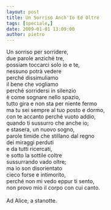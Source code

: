 ```yaml
---
layout: post
title: Un Sorriso Anch'Io Ed Oltre
tags: [speciale,]
date: 2009-01-01 13:09:00
author: pietro
---
```

Un sorriso per sorridere,<br/>due parole anziché tre,<br/>possiam toccarci solo io e te,<br/>nessuno potrà vedere<br/>perché dissimuliamo<br/>il bene che vogliamo<br/>perché sorridersi in silenzio<br/>è come sognare nello spazio,<br/>tutto gira e non sta per niente fermo<br/>ma tu sei sempre al tuo posto e dormo,<br/>con te accanto perché vuoto addio,<br/>quando ti sussurro che anche io;<br/>e stasera, un nuovo sogno,<br/>parole timide che stillano dal regno<br/>dei miraggi perduti<br/>e da tutti ricercati,<br/>e sotto la sottile coltre<br/>sussurrando vado oltre;<br/>ma io son disorientato<br/>cieco forse e intimorito,<br/>perché non mi vedo eppur ti sento,<br/>non provo mio il corpo con cui canto.<br/><br/>Ad Alice, a stanotte.
